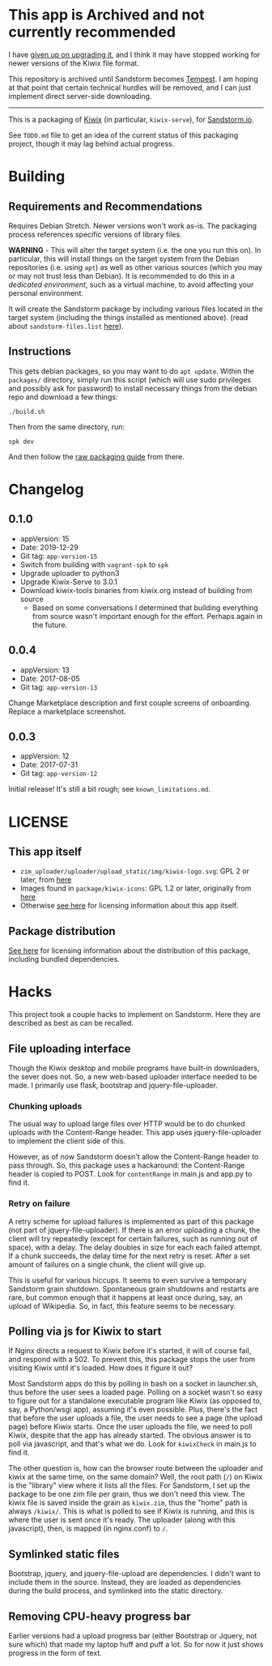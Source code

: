 # This app is Archived and not currently recommended

I have [given up on upgrading it](https://github.com/orblivion/KiwixSandstorm/issues/6), and I think it may have stopped working for newer versions of the Kiwix file format.

This repository is archived until Sandstorm becomes [Tempest](https://sandstorm.org/news/2023-10-23-sandstorm-tempest-and-the-future). I am hoping at that point that certain technical hurdles will be removed, and I can just implement direct server-side downloading.

---

This is a packaging of [Kiwix](http://www.kiwix.org) (in particular, `kiwix-serve`), for [Sandstorm.io](https://sandstorm.io).

See `TODO.md` file to get an idea of the current status of this packaging project, though it may lag behind actual progress.

# Building

## Requirements and Recommendations

Requires Debian Stretch. Newer versions won't work as-is. The packaging process references specific versions of library files.

**WARNING** - This will alter the target system (i.e. the one you run this on). In particular, this will install things on the target system from the Debian repositories (i.e. using `apt`) as well as other various sources (which you may or may not trust less than Debian). It is recommended to do this in a *dedicated environment*, such as a virtual machine, to avoid affecting your personal environment.

It will create the Sandstorm package by including various files located in the target system (including the things installed as mentioned above).  (read about `sandstorm-files.list` [here](https://docs.sandstorm.io/en/latest/developing/raw-packaging-guide/)).

## Instructions

This gets debian packages, so you may want to do `apt update`. Within the `packages/` directory, simply run this script (which will use sudo privileges and possibly ask for password) to install necessary things from the debian repo and download a few things:

    ./build.sh

Then from the same directory, run:

    spk dev

And then follow the [raw packaging guide](https://docs.sandstorm.io/en/latest/developing/raw-packaging-guide/) from there.

# Changelog

## 0.1.0

* appVersion: 15
* Date: 2019-12-29
* Git tag: `app-version-15`
* Switch from building with `vagrant-spk` to `spk`
* Upgrade uploader to python3
* Upgrade Kiwix-Serve to 3.0.1
* Download kiwix-tools binaries from kiwix.org instead of building from source
  * Based on some conversations I determined that building everything from source wasn't important enough for the effort. Perhaps again in the future.

## 0.0.4

* appVersion: 13
* Date: 2017-08-05
* Git tag: `app-version-13`

Change Marketplace description and first couple screens of onboarding. Replace a marketplace screenshot.

## 0.0.3

* appVersion: 12
* Date: 2017-07-31
* Git tag: `app-version-12`

Initial release! It's still a bit rough; see `known_limitations.md`.

# LICENSE

## This app itself

* `zim_uploader/uploader/upload_static/img/kiwix-logo.svg`: GPL 2 or later, from [here](https://commons.wikimedia.org/wiki/File:Kiwix_logo.svg)
* Images found in `package/kiwix-icons`: GPL 1.2 or later, originally from [here](https://upload.wikimedia.org/wikipedia/commons/1/14/Kiwix_icon.svg)
* Otherwise [see here](COPYING) for licensing information about this app itself.

## Package distribution

[See here](distribution_licenses.md) for licensing information about the distribution of this package, including bundled dependencies.

# Hacks

This project took a couple hacks to implement on Sandstorm. Here they are described as best as can be recalled.

## File uploading interface

Though the Kiwix desktop and mobile programs have built-in downloaders, the sever does not. So, a new web-based uploader interface needed to be made. I primarily use flask, bootstrap and jquery-file-uploader.

### Chunking uploads

The usual way to upload large files over HTTP would be to do chunked uploads with the Content-Range header. This app uses jquery-file-uploader to implement the client side of this.

However, as of now Sandstorm doesn't allow the Content-Range header to pass through. So, this package uses a hackaround: the Content-Range header is copied to POST. Look for `contentRange` in main.js and app.py to find it.

### Retry on failure

A retry scheme for upload failures is implemented as part of this package (not part of jquery-file-uploader). If there is an error uploading a chunk, the client will try repeatedly (except for certain failures, such as running out of space), with a delay. The delay doubles in size for each each failed attempt. If a chunk succeeds, the delay time for the next retry is reset. After a set amount of failures on a single chunk, the client will give up.

This is useful for various hiccups. It seems to even survive a temporary Sandstorm grain shutdown. Spontaneous grain shutdowns and restarts are rare, but common enough that it happens at least once during, say, an upload of Wikipedia. So, in fact, this feature seems to be necessary.

## Polling via js for Kiwix to start

If Nginx directs a request to Kiwix before it's started, it will of course fail, and respond with a 502. To prevent this, this package stops the user from visiting Kiwix until it's loaded. How does it figure it out?

Most Sandstorm apps do this by polling in bash on a socket in launcher.sh, thus before the user sees a loaded page. Polling on a socket wasn't so easy to figure out for a standalone executable program like Kiwix (as opposed to, say, a Python/wsgi app), assuming it's even possible. Plus, there's the fact that before the user uploads a file, the user needs to see a page (the upload page) before Kiwix starts. Once the user uploads the file, we need to poll Kiwix, despite that the app has already started. The obvious answer is to poll via javascript, and that's what we do. Look for `kiwixCheck` in main.js to find it.

The other question is, how can the browser route between the uploader and kiwix at the same time, on the same domain? Well, the root path (`/`) on Kiwix is the "library" view where it lists all the files. For Sandstorm, I set up the package to be one zim file per grain, thus we don't need this view. The kiwix file is saved inside the grain as `kiwix.zim`, thus the "home" path is always `/kiwix/`. This is what is polled to see if Kiwix is running, and this is where the user is sent once it's ready. The uploader (along with this javascript), then, is mapped (in nginx.conf) to `/`.

## Symlinked static files

Bootstrap, jquery, and jquery-file-upload are dependencies. I didn't want to include them in the source. Instead, they are loaded as dependencies during the build process, and symlinked into the static directory.

## Removing CPU-heavy progress bar

Earlier versions had a upload progress bar (either Bootstrap or Jquery, not sure which) that made my laptop huff and puff a lot. So for now it just shows progress in the form of text.
